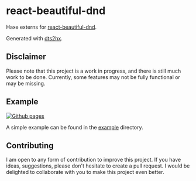 # react-beautiful-dnd

Haxe externs for [react-beautiful-dnd](https://github.com/atlassian/react-beautiful-dnd).

Generated with [dts2hx](https://github.com/haxiomic/dts2hx).

## Disclaimer

Please note that this project is a work in progress, and there is still much work to be done. Currently, some features may not be fully functional or may be missing.

## Example
[![Github pages](https://github.com/bizouarn/haxe-react-beautiful-dnd/actions/workflows/gh-pages.yml/badge.svg)](https://github.com/bizouarn/haxe-react-beautiful-dnd/actions/workflows/gh-pages.yml)  

A simple example can be found in the [example](https://git.bizouarn.com/haxe-react-beautiful-dnd/) directory.

## Contributing

I am open to any form of contribution to improve this project. If you have ideas, suggestions, please don't hesitate to create a pull request. I would be delighted to collaborate with you to make this project even better.
